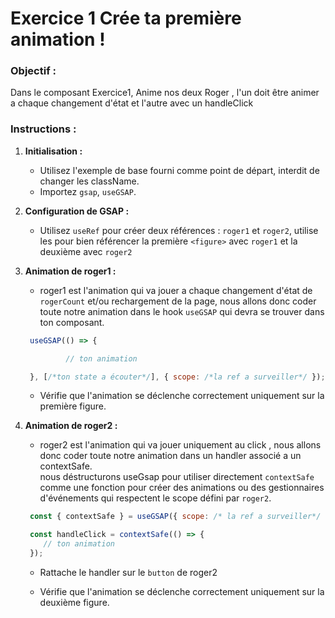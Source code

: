 # Exercice 1 Crée ta première animation ! 

### Objectif :
Dans le composant Exercice1,
Anime nos deux Roger , l'un doit être animer a chaque changement d'état et l'autre avec un handleClick 

### Instructions :

1. **Initialisation :**
   - Utilisez l'exemple de base fourni comme point de départ, interdit de changer les className.
   - Importez `gsap`, `useGSAP`.

2. **Configuration de GSAP :**
   - Utilisez `useRef` pour créer deux références : `roger1` et `roger2`, utilise les pour bien référencer la première `<figure>` avec `roger1` et la deuxième avec `roger2`

3. **Animation de roger1 :**
   - roger1 est l'animation qui va jouer a chaque changement d'état de `rogerCount` et/ou rechargement de la page, nous allons donc coder toute notre animation dans le hook `useGSAP` qui devra se trouver dans ton composant.

   ```javascript  
    useGSAP(() => {

            // ton animation

    }, [/*ton state a écouter*/], { scope: /*la ref a surveiller*/ });
    ```

   - Vérifie que l'animation se déclenche correctement uniquement sur la première figure.

4. **Animation de roger2 :**
   - roger2 est l'animation qui va jouer uniquement au click , nous allons donc coder toute notre animation dans un handler associé a un contextSafe.  
    nous déstructurons useGsap pour utiliser directement `contextSafe` comme une fonction pour créer des animations ou des gestionnaires d'événements qui respectent le scope défini par `roger2`.

   ```javascript  
    const { contextSafe } = useGSAP({ scope: /* la ref a surveiller*/ });

    const handleClick = contextSafe(() => {
       // ton animation 
    });

    ```

    - Rattache le handler sur le `button` de roger2

   - Vérifie que l'animation se déclenche correctement uniquement sur la deuxième figure.

